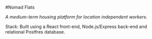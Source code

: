 #Nomad Flats

_A medium-term housing platform for location independent workers._

Stack: Built using a React front-end, Node.js/Express back-end and relational Postfres database.
